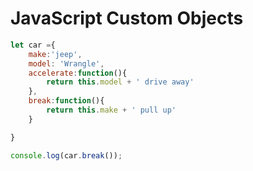 # JavaScript Custom Objects

```javascript
let car ={
	make:'jeep',
	model: 'Wrangle',
	accelerate:function(){
		return this.model + ' drive away'
	},
	break:function(){
		return this.make + ' pull up'
	}

}

console.log(car.break());
```

